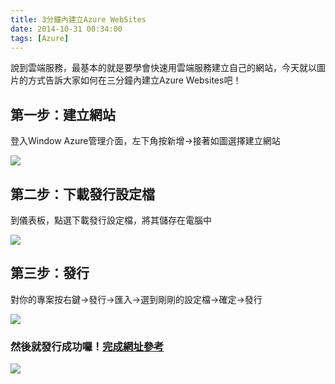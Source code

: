 ```yaml
---
title: 3分鐘內建立Azure WebSites
date: 2014-10-31 00:34:00
tags: [Azure]
---
```


說到雲端服務，最基本的就是要學會快速用雲端服務建立自己的網站，今天就以圖片的方式告訴大家如何在三分鐘內建立Azure Websites吧！  

## 第一步：建立網站

登入Window Azure管理介面，左下角按新增→接著如圖選擇建立網站  
<!-- more -->

[![](https://1.bp.blogspot.com/-PCQxb6lyHZQ/VBiIyyO_qpI/AAAAAAAAJN4/cZZP-FtUahA/s1600/2014-09-17%2B02_51_13-Greenshot.jpg)](https://1.bp.blogspot.com/-PCQxb6lyHZQ/VBiIyyO_qpI/AAAAAAAAJN4/cZZP-FtUahA/s1600/2014-09-17%2B02_51_13-Greenshot.jpg)

## 第二步：下載發行設定檔

到儀表板，點選下載發行設定檔，將其儲存在電腦中

[![](https://3.bp.blogspot.com/-8IdBGmmLFck/VBiIy9wsA-I/AAAAAAAAJN8/zsJHWX112LI/s1600/2014-09-17%2B02_55_48-Greenshot.jpg)](https://3.bp.blogspot.com/-8IdBGmmLFck/VBiIy9wsA-I/AAAAAAAAJN8/zsJHWX112LI/s1600/2014-09-17%2B02_55_48-Greenshot.jpg)

## 第三步：發行
 
對你的專案按右鍵→發行→匯入→選到剛剛的設定檔→確定→發行

[![](https://2.bp.blogspot.com/-eZbZi08Ibv8/VBiIz6WwzxI/AAAAAAAAJOM/H-cYk1uFFlE/s1600/2014-09-17%2B02_57_08-Greenshot.jpg)](https://2.bp.blogspot.com/-eZbZi08Ibv8/VBiIz6WwzxI/AAAAAAAAJOM/H-cYk1uFFlE/s1600/2014-09-17%2B02_57_08-Greenshot.jpg)

### 然後就發行成功囉！[完成網址參考](https://websitewithdbforfree.azurewebsites.net/)

[![](https://4.bp.blogspot.com/-PRmNlwla-UA/VBiLkiYWj8I/AAAAAAAAJOY/ROfIeHFUTww/s1600/2014-09-17%2B03_10_20-Greenshot.jpg)](https://4.bp.blogspot.com/-PRmNlwla-UA/VBiLkiYWj8I/AAAAAAAAJOY/ROfIeHFUTww/s1600/2014-09-17%2B03_10_20-Greenshot.jpg)